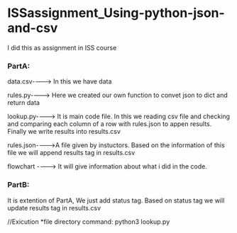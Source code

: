 # ISSassignment_Using-python-json-and-csv

I did this as assignment in ISS course

### PartA: 
data.csv----> In this we have data 

rules.py----> Here we created our own function to convet json to dict and return data 

lookup.py----> It is main code file. In this we reading csv file and checking and comparing each column of a row with rules.json to appen results. Finally we write results into results.csv 

rules.json---->A file given by instuctors. Based on the information of this file we will append results tag in results.csv 

flowchart ----> It will give information about what i did in the code. 

### PartB: 

It is extention of PartA, We just add status tag. Based on status tag we will update results tag in results.csv


//Exicution 
*file directory
command: python3 lookup.py
